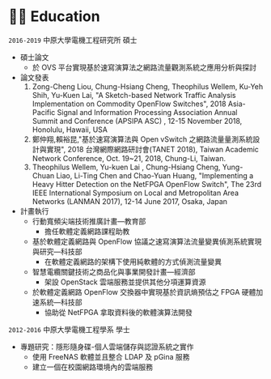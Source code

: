 # 👨‍🎓 Education
`2016-2019` 中原大學電機工程研究所 碩士
- 碩士論文
  - 於 OVS 平台實現基於速寫演算法之網路流量觀測系統之應用分析與探討
- 論文發表
  1. Zong-Cheng Liou, Chung-Hsiang Cheng, Theophilus Wellem, Ku-Yeh Shih, Yu-Kuen Lai, "A Sketch-based Network Traffic Analysis Implementation on Commodity OpenFlow Switches", 2018 Asia-Pacific Signal and Information Processing Association Annual Summit and Conference (APSIPA ASC) , 12-15 November 2018, Honolulu, Hawaii, USA
  2. 鄭仲翔,賴裕昆,"基於速寫演算法與 Open vSwitch 之網路流量量測系統設計與實現", 2018 台灣網際網路研討會(TANET 2018), Taiwan Academic Network Conference, Oct. 19~21, 2018, Chung-Li, Taiwan.
  3. Theophilus Wellem, Yu-kuen Lai , Chung-Hsiang Cheng, Yung-Chuan Liao, Li-Ting Chen and Chao-Yuan Huang,  "Implementing a Heavy Hitter Detection on the NetFPGA OpenFlow Switch", The 23rd IEEE International Symposium on Local and Metropolitan Area Networks (LANMAN 2017), 12-14 June 2017, Osaka, Japan
- 計畫執行
  - 行動寬頻尖端技術推廣計畫—教育部
    - 擔任軟體定義網路課程助教
  - 基於軟體定義網路與 OpenFlow 協議之速寫演算法流量變異偵測系統實現與研究—科技部
    - 在軟體定義網路的架構下使用純軟體的方式偵測流量變異
  - 智慧電纜關鍵技術之商品化與事業開發計畫—經濟部
    - 架設 OpenStack 雲端服務並提供其他分項運算資源
  - 於軟體定義網路 OpenFlow 交換器中實現基於資訊熵預估之 FPGA 硬體加速系統—科技部
    - 協助從 NetFPGA 拿取資料後的軟體演算法開發

`2012-2016` 中原大學電機工程學系 學士
- 專題研究：隱形隨身碟-個人雲端儲存與認證系統之實作
  - 使用 FreeNAS 軟體並且整合 LDAP 及 pGina 服務
  - 建立一個在校園網路環境內的雲端服務